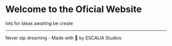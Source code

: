 # Welcome to the Oficial Website

lots for ideas awaiting be create

---
Never stp dreaming - Made with 💖 by ESCALIA Studios
